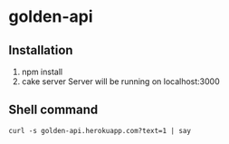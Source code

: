 # golden-api

Installation
------------

1. npm install
2. cake server
  Server will be running on localhost:3000


Shell command
-------------

```curl -s golden-api.herokuapp.com?text=1 | say```
